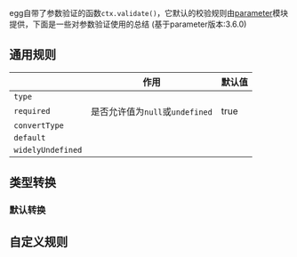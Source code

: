 egg自带了参数验证的函数`ctx.validate()`，它默认的校验规则由[parameter](https://github.com/node-modules/parameter)模块提供，下面是一些对参数验证使用的总结  (基于parameter版本:3.6.0)

## 通用规则


|                   | 作用                            | 默认值 |
| ----------------- | ------------------------------- | ------ |
| `type`            |                                 |        |
| `required`        | 是否允许值为`null`或`undefined` | true   |
| `convertType`     |                                 |        |
| `default`         |                                 |        |
| `widelyUndefined` |                                 |        |



## 类型转换

### 默认转换





## 自定义规则



